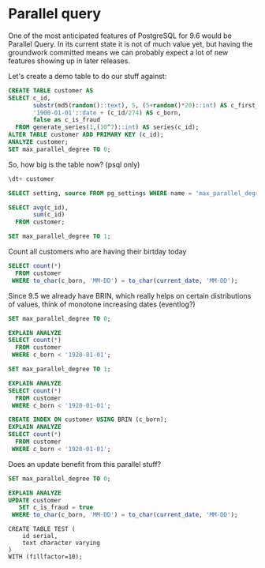 Parallel query
==============
One of the most anticipated features of PostgreSQL for 9.6 would be Parallel Query. In its current state
it is not of much value yet, but having the groundwork committed means we can probably expect a lot of
new features showing up in later releases.


Let's create a demo table to do our stuff against:
```sql
CREATE TABLE customer AS
SELECT c_id,
       substr(md5(random()::text), 5, (5+random()*20)::int) AS c_first_name,
       '1900-01-01'::date + (c_id/274) AS c_born,
       false as c_is_fraud
  FROM generate_series(1,(10^7)::int) AS series(c_id);
ALTER TABLE customer ADD PRIMARY KEY (c_id);
ANALYZE customer;
SET max_parallel_degree TO 0;
```

So, how big is the table now? (psql only)
```sql
\dt+ customer
```

```sql
SELECT setting, source FROM pg_settings WHERE name = 'max_parallel_degree';
```

```sql
SELECT avg(c_id),
       sum(c_id)
  FROM customer;
```

```sql
SET max_parallel_degree TO 1;
```


Count all customers who are having their birtday today
```sql
SELECT count(*)
  FROM customer
 WHERE to_char(c_born, 'MM-DD') = to_char(current_date, 'MM-DD');
```

Since 9.5 we already have BRIN, which really helps on certain distributions of values, think of monotone increasing
dates (eventlog?)
```sql
SET max_parallel_degree TO 0;

EXPLAIN ANALYZE
SELECT count(*)
  FROM customer
 WHERE c_born < '1920-01-01';

SET max_parallel_degree TO 1;

EXPLAIN ANALYZE
SELECT count(*)
  FROM customer
 WHERE c_born < '1920-01-01';

CREATE INDEX ON customer USING BRIN (c_born);
EXPLAIN ANALYZE
SELECT count(*)
  FROM customer
 WHERE c_born < '1920-01-01';
```

Does an update benefit from this parallel stuff?
```sql
SET max_parallel_degree TO 0;

EXPLAIN ANALYZE
UPDATE customer
   SET c_is_fraud = true
 WHERE to_char(c_born, 'MM-DD') = to_char(current_date, 'MM-DD');
```

```
CREATE TABLE TEST (
    id serial,
    text character varying
)
WITH (fillfactor=10);
